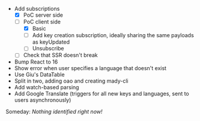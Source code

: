 * Add subscriptions
    - [x] PoC server side
    - [ ] PoC client side
        - [x] Basic
        - [ ] Add key creation subscription, ideally sharing the same payloads as keyUpdated
        - [ ] Unsubscribe
    - [ ] Check that SSR doesn't break
* Bump React to 16
* Show error when user specifies a language that doesn't exist
* Use Giu's DataTable
* Split in two, adding oao and creating mady-cli
* Add watch-based parsing
* Add Google Translate (triggers for all new keys and languages, sent to users asynchronously)

Someday: *Nothing identified right now!*